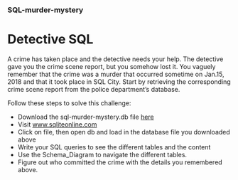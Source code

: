 ### SQL-murder-mystery
# Detective SQL
A crime has taken place and the detective needs your help. The detective gave you the crime scene report, but you somehow lost it. You vaguely remember that the crime was a murder that occurred sometime on Jan.15, 2018 and that it took place in SQL City. Start by retrieving the corresponding crime scene report from the police department’s database.

Follow these steps to solve this challenge:

* Download the sql-murder-mystery.db file [here](https://drive.google.com/drive/folders/1SLlSSzIqhu9m4p8HmoJYjn5X_GTYdDsf?usp=share_link)
* Visit www.sqliteonline.com
* Click on file, then open db and load in the database file you downloaded above
* Write your SQL queries to see the different tables and the content
* Use the Schema_Diagram to navigate the different tables.
* Figure out who committed the crime with the details you remembered above.
